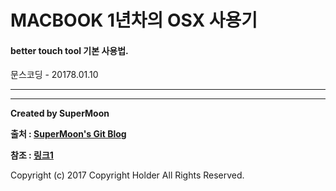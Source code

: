 # MACBOOK 1년차의 OSX 사용기

#### better touch tool 기본 사용법.

<div class="pull-right"> 문스코딩 - 20178.01.10 </div>

---


---

**Created by SuperMoon**

**출처 : [SuperMoon's Git Blog](https://github.com/jm921106)**

**참조 : [링크1]()**

Copyright (c) 2017 Copyright Holder All Rights Reserved.
